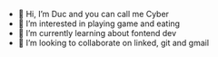 - 👋 Hi, I’m Duc and you can call me Cyber
- 👀 I’m interested in playing game and eating
- 🌱 I’m currently learning about fontend dev
- 💞️ I’m looking to collaborate on linked, git and gmail

<!---
cyber2z3/cyber2z3 is a ✨ special ✨ repository because its `README.md` (this file) appears on your GitHub profile.
You can click the Preview link to take a look at your changes.
--->
